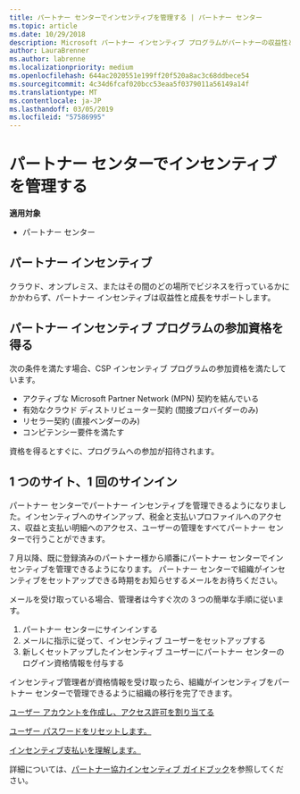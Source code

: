 ```yaml
---
title: パートナー センターでインセンティブを管理する | パートナー センター
ms.topic: article
ms.date: 10/29/2018
description: Microsoft パートナー インセンティブ プログラムがパートナーの収益性と成長をサポート
author: LauraBrenner
ms.author: labrenne
ms.localizationpriority: medium
ms.openlocfilehash: 644ac2020551e199ff20f520a8ac3c68ddbece54
ms.sourcegitcommit: 4c34d6fcaf020bcc53eaa5f0379011a56149a14f
ms.translationtype: MT
ms.contentlocale: ja-JP
ms.lasthandoff: 03/05/2019
ms.locfileid: "57586995"
---
```

# <a name="manage-your-incentives-in-partner-center"></a>パートナー センターでインセンティブを管理する 

**適用対象**

-  パートナー センター

## <a name="partner-incentives"></a>パートナー インセンティブ 

クラウド、オンプレミス、またはその間のどの場所でビジネスを行っているかにかかわらず、パートナー インセンティブは収益性と成長をサポートします。

## <a name="qualify-for-the-partner-incentives-program"></a>パートナー インセンティブ プログラムの参加資格を得る

次の条件を満たす場合、CSP インセンティブ プログラムの参加資格を満たしています。

-   アクティブな Microsoft Partner Network (MPN) 契約を結んでいる 
-   有効なクラウド ディストリビューター契約 (間接プロバイダーのみ)
-   リセラー契約 (直接ベンダーのみ)
-   コンピテンシー要件を満たす

資格を得るとすぐに、プログラムへの参加が招待されます。

## <a name="one-site-one-sign-in"></a>1 つのサイト、1 回のサインイン

パートナー センターでパートナー インセンティブを管理できるようになりました。インセンティブへのサインアップ、税金と支払いプロファイルへのアクセス、収益と支払い明細へのアクセス、ユーザーの管理をすべてパートナー センターで行うことができます。 

7 月以降、既に登録済みのパートナー様から順番にパートナー センターでインセンティブを管理できるようになります。 パートナー センターで組織がインセンティブをセットアップできる時期をお知らせするメールをお待ちください。 

メールを受け取っている場合、管理者は今すぐ次の 3 つの簡単な手順に従います。

1.  パートナー センターにサインインする 
2.  メールに指示に従って、インセンティブ ユーザーをセットアップする 
3.  新しくセットアップしたインセンティブ ユーザーにパートナー センターのログイン資格情報を付与する

インセンティブ管理者が資格情報を受け取ったら、組織がインセンティブをパートナー センターで管理できるように組織の移行を完了できます。


[ユーザー アカウントを作成し、アクセス許可を割り当てる](create-user-accounts-and-set-permissions.md)

[ユーザー パスワードをリセットします。](reset-a-user-password.md)

[インセンティブ支払いを理解します。](understand-incentive-payouts.md)

詳細については、[パートナー協力インセンティブ ガイドブック](https://assets.microsoft.com/coop-guidebook.pdf)を参照してください。

